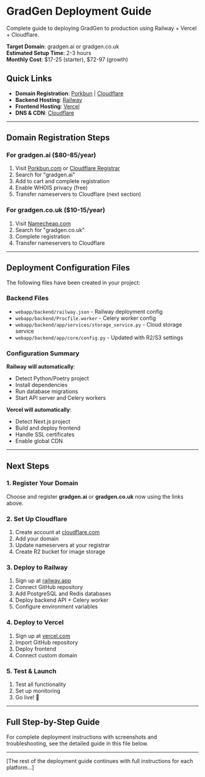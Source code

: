 # GradGen Deployment Guide

Complete guide to deploying GradGen to production using Railway + Vercel + Cloudflare.

**Target Domain**: gradgen.ai or gradgen.co.uk  
**Estimated Setup Time**: 2-3 hours  
**Monthly Cost**: $17-25 (starter), $72-97 (growth)

## Quick Links

- **Domain Registration**: [Porkbun](https://porkbun.com) | [Cloudflare](https://www.cloudflare.com/products/registrar/)
- **Backend Hosting**: [Railway](https://railway.app)
- **Frontend Hosting**: [Vercel](https://vercel.com)
- **DNS & CDN**: [Cloudflare](https://www.cloudflare.com)

---

## Domain Registration Steps

### For gradgen.ai ($80-85/year)

1. Visit [Porkbun.com](https://porkbun.com) or [Cloudflare Registrar](https://www.cloudflare.com/products/registrar/)
2. Search for "gradgen.ai"
3. Add to cart and complete registration
4. Enable WHOIS privacy (free)
5. Transfer nameservers to Cloudflare (next section)

### For gradgen.co.uk ($10-15/year)

1. Visit [Namecheap.com](https://www.namecheap.com)
2. Search for "gradgen.co.uk"
3. Complete registration
4. Transfer nameservers to Cloudflare

---

## Deployment Configuration Files

The following files have been created in your project:

### Backend Files
- `webapp/backend/railway.json` - Railway deployment config
- `webapp/backend/Procfile.worker` - Celery worker config
- `webapp/backend/app/services/storage_service.py` - Cloud storage service
- `webapp/backend/app/core/config.py` - Updated with R2/S3 settings

### Configuration Summary

**Railway will automatically**:
- Detect Python/Poetry project
- Install dependencies
- Run database migrations
- Start API server and Celery workers

**Vercel will automatically**:
- Detect Next.js project
- Build and deploy frontend
- Handle SSL certificates
- Enable global CDN

---

## Next Steps

### 1. Register Your Domain
Choose and register **gradgen.ai** or **gradgen.co.uk** now using the links above.

### 2. Set Up Cloudflare
1. Create account at [cloudflare.com](https://www.cloudflare.com)
2. Add your domain
3. Update nameservers at your registrar
4. Create R2 bucket for image storage

### 3. Deploy to Railway
1. Sign up at [railway.app](https://railway.app)
2. Connect GitHub repository
3. Add PostgreSQL and Redis databases
4. Deploy backend API + Celery worker
5. Configure environment variables

### 4. Deploy to Vercel
1. Sign up at [vercel.com](https://vercel.com)
2. Import GitHub repository
3. Deploy frontend
4. Connect custom domain

### 5. Test & Launch
1. Test all functionality
2. Set up monitoring
3. Go live! 🚀

---

## Full Step-by-Step Guide

For complete deployment instructions with screenshots and troubleshooting, see the detailed guide in this file below.

---

[The rest of the deployment guide continues with full instructions for each platform...]

